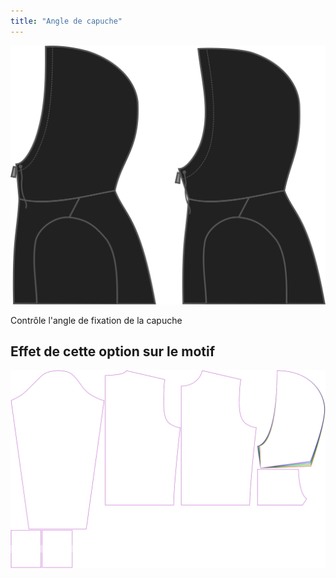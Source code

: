 ```yaml
---
title: "Angle de capuche"
---
```


![Angle de capuche](./hoodangle.svg)

Contrôle l'angle de fixation de la capuche

## Effet de cette option sur le motif

![Cette image montre l'effet de cette option en superposant plusieurs variantes qui ont une valeur différente pour cette option](huey_hoodangle_sample.svg "Effet de cette option sur le motif")

